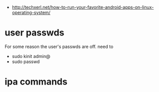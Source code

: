 * http://techxerl.net/how-to-run-your-favorite-android-apps-on-linux-operating-system/


# user passwds

For some reason the user's passwds are off.  need to 
- sudo kinit admin@<domain>
- sudo passwd <user>

# ipa  commands
